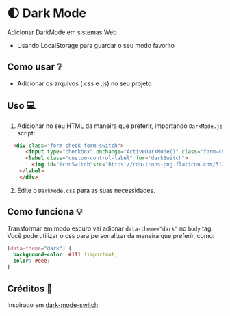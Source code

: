 # 🌓 Dark Mode

Adicionar DarkMode em sistemas Web

- Usando LocalStorage para guardar o seu modo favorito


## Como usar ❔

- Adicionar os arquivos (.css e .js) no seu projeto 


## Uso 💻

1. Adicionar no seu HTML da maneira que preferir, importando `DarkMode.js` script:


```html
  <div class="form-check form-switch">
      <input type="checkbox" onchange="ActiveDarkMode()" class="form-check-input" id="darkSwitch" />
      <label class="custom-control-label" for="darkSwitch">
        <img id="iconSwitch"src="https://cdn-icons-png.flaticon.com/512/5262/5262027.png"> //imagem de icone
    </label>
    </div>
```

2. Edite o `DarkMode.css` para as suas necessidades.

## Como funciona 💡

Transformar em modo escuro vai adionar `data-theme="dark"` no `body` tag. Você pode utilizar o css para personalizar da maneira que preferir, como:

```css
[data-theme="dark"] {
  background-color: #111 !important;
  color: #eee;
}
```

## Créditos 💖

Inspirado em [dark-mode-switch](https://github.com/coliff/dark-mode-switch) 
